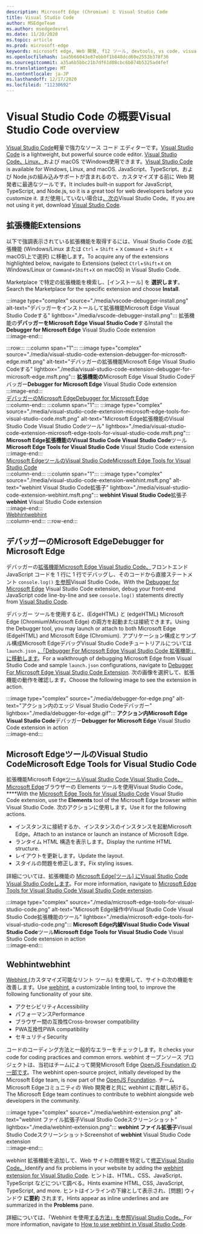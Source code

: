 ```yaml
---
description: Microsoft Edge (Chromium) と Visual Studio Code
title: Visual Studio Code
author: MSEdgeTeam
ms.author: msedgedevrel
ms.date: 11/20/2020
ms.topic: article
ms.prod: microsoft-edge
keywords: microsoft edge, Web 開発, f12 ツール, devtools, vs code, visual studio code, Debugger, webhint
ms.openlocfilehash: 1aa5b66043e87ebb0f1b848dcd60e2553b378f36
ms.sourcegitcommit: a35a6b5bbc21b7df61d08cbc6b074b5325ad4fef
ms.translationtype: MT
ms.contentlocale: ja-JP
ms.lasthandoff: 12/17/2020
ms.locfileid: "11230692"
---
```

# <span data-ttu-id="dac22-104">Visual Studio Code の概要</span><span class="sxs-lookup"><span data-stu-id="dac22-104">Visual Studio Code overview</span></span>  

<span data-ttu-id="dac22-105">[Visual Studio Code][VisualStudioCodeDocs]軽量で強力なソース コード エディターです。</span><span class="sxs-lookup"><span data-stu-id="dac22-105">[Visual Studio Code][VisualStudioCodeDocs] is a lightweight, but powerful source code editor.</span></span>  <span data-ttu-id="dac22-106">[Visual Studio Code、Linux、][VisualStudioCodeDocs]および macOS でWindows使用できます。</span><span class="sxs-lookup"><span data-stu-id="dac22-106">[Visual Studio Code][VisualStudioCodeDocs] is available for Windows, Linux, and macOS.</span></span>  <span data-ttu-id="dac22-107">JavaScript、TypeScript、および Node.jsの組み込みサポートが含まれるので、カスタマイズする前に Web 開発者に最適なツールです。</span><span class="sxs-lookup"><span data-stu-id="dac22-107">It includes built-in support for JavaScript, TypeScript, and Node.js, so it is a great tool for web developers before you customize it.</span></span>  <span data-ttu-id="dac22-108">まだ使用していない場合は[、次の][VisualstudioCode]Visual Studio Code。</span><span class="sxs-lookup"><span data-stu-id="dac22-108">If you are not using it yet, download [Visual Studio Code][VisualstudioCode].</span></span>  

## <span data-ttu-id="dac22-109">拡張機能</span><span class="sxs-lookup"><span data-stu-id="dac22-109">Extensions</span></span>  

<!--todo: We want to put something like the tiles for extensions Visual Studio Code uses on this page https://code.visualstudio.com/Docs#top-extensions but I don't think this is a markdown page.  I think it's a web page.  I couldn't find anything in https://github.com/Microsoft/vscode-docs that looks like this page. In the meantime, here's what I've come up with: -->  

<span data-ttu-id="dac22-110">以下で強調表示されている拡張機能を取得するには、Visual Studio Code の拡張機能 \(Windows/Linux または `Ctrl` + `Shift` + `X` `Command` + `Shift` + `X` macOS\上で選択) に移動します。</span><span class="sxs-lookup"><span data-stu-id="dac22-110">To acquire any of the extensions highlighted below, navigate to Extensions \(select `Ctrl`+`Shift`+`X` on Windows/Linux or `Command`+`Shift`+`X` on macOS\) in Visual Studio Code.</span></span>  

<span data-ttu-id="dac22-111">Marketplace で特定の拡張機能を検索し、[インストール] を **選択します**。</span><span class="sxs-lookup"><span data-stu-id="dac22-111">Search the Marketplace for the specific extension and choose **Install**.</span></span>  

:::image type="complex" source="./media/vscode-debugger-install.png" alt-text="デバッガーをインストールして拡張機能Microsoft Edge Visual Studio Codeする" lightbox="./media/vscode-debugger-install.png":::
   <span data-ttu-id="dac22-113">拡張機能の**デバッガーをMicrosoft Edge Visual Studio Code**する</span><span class="sxs-lookup"><span data-stu-id="dac22-113">Install the **Debugger for Microsoft Edge** Visual Studio Code extension</span></span>  
:::image-end:::  

:::row:::
   :::column span="1":::
      :::image type="complex" source="./media/visual-studio-code-extension-debugger-for-microsoft-edge.msft.png" alt-text="デバッガーの拡張機能Microsoft Edge Visual Studio Codeする" lightbox="./media/visual-studio-code-extension-debugger-for-microsoft-edge.msft.png":::
         <span data-ttu-id="dac22-115">**拡張機能の**Microsoft Edge Visual Studio Codeデバッガー</span><span class="sxs-lookup"><span data-stu-id="dac22-115">**Debugger for Microsoft Edge** Visual Studio Code extension</span></span>  
      :::image-end:::  
      [<span data-ttu-id="dac22-116">デバッガーのMicrosoft Edge</span><span class="sxs-lookup"><span data-stu-id="dac22-116">Debugger for Microsoft Edge</span></span>](#debugger-for-microsoft-edge)  
   :::column-end:::
   :::column span="1":::
      :::image type="complex" source="./media/visual-studio-code-extension-microsoft-edge-tools-for-visual-studio-code.msft.png" alt-text="Microsoft Edge拡張機能のVisual Studio Code Visual Studio Codeツール" lightbox="./media/visual-studio-code-extension-microsoft-edge-tools-for-visual-studio-code.msft.png":::
         <span data-ttu-id="dac22-118">**Microsoft Edge拡張機能のVisual Studio Code Visual Studio Code**ツール</span><span class="sxs-lookup"><span data-stu-id="dac22-118">**Microsoft Edge Tools for Visual Studio Code** Visual Studio Code extension</span></span>  
      :::image-end:::  
      [<span data-ttu-id="dac22-119">Microsoft EdgeツールのVisual Studio Code</span><span class="sxs-lookup"><span data-stu-id="dac22-119">Microsoft Edge Tools for Visual Studio Code</span></span>](#microsoft-edge-tools-for-visual-studio-code)  
   :::column-end:::
   :::column span="1":::
      :::image type="complex" source="./media/visual-studio-code-extension-webhint.msft.png" alt-text="webhint Visual Studio Code拡張子" lightbox="./media/visual-studio-code-extension-webhint.msft.png":::
         <span data-ttu-id="dac22-121">**webhint Visual Studio Code**拡張子</span><span class="sxs-lookup"><span data-stu-id="dac22-121">**webhint** Visual Studio Code extension</span></span>  
      :::image-end:::  
      [<span data-ttu-id="dac22-122">Webhint</span><span class="sxs-lookup"><span data-stu-id="dac22-122">webhint</span></span>](#webhint)  
   :::column-end:::
:::row-end:::  

## <a name="debugger-for-microsoft-edge"></a><span data-ttu-id="dac22-123">デバッガーのMicrosoft Edge</span><span class="sxs-lookup"><span data-stu-id="dac22-123">Debugger for Microsoft Edge</span></span>  

<span data-ttu-id="dac22-124">デバッガーの[拡張機能Microsoft Edge Visual Studio Code、][VisualstudioMarketplaceDebuggerMicrosoftEdge]フロントエンド JavaScript コードを 1 行に 1 行でデバッグし、そのコードから直接ステートメント `console.log()` [を参照][VisualstudioCode]Visual Studio Code。</span><span class="sxs-lookup"><span data-stu-id="dac22-124">With the [Debugger for Microsoft Edge][VisualstudioMarketplaceDebuggerMicrosoftEdge] Visual Studio Code extension, debug your front-end JavaScript code line-by-line and see `console.log()` statements directly from [Visual Studio Code][VisualstudioCode].</span></span>  
      
<span data-ttu-id="dac22-125">デバッガー ツールを使用すると、\(EdgeHTML\) と \(edgeHTML\) Microsoft Edge \(Chromium\Microsoft Edge) の両方を起動または接続できます。</span><span class="sxs-lookup"><span data-stu-id="dac22-125">Using the Debugger tool, you may launch or attach to both Microsoft Edge \(EdgeHTML\) and Microsoft Edge \(Chromium\).</span></span>  <span data-ttu-id="dac22-126">アプリケーション構成とサンプル構成Microsoft EdgeデバッグVisual Studio Codeチュートリアルについては `launch.json` [、「Debugger For Microsoft Edge Visual Studio Code 拡張機能」に移動します][VisualStudioCodeDebuggerEdge]。</span><span class="sxs-lookup"><span data-stu-id="dac22-126">For a walkthrough of debugging Microsoft Edge from Visual Studio Code and sample `launch.json` configurations, navigate to [Debugger For Microsoft Edge Visual Studio Code Extension][VisualStudioCodeDebuggerEdge].</span></span>  <span data-ttu-id="dac22-127">次の画像を選択して、拡張機能の動作を確認します。</span><span class="sxs-lookup"><span data-stu-id="dac22-127">Choose the following image to see the extension in action.</span></span>  

:::image type="complex" source="./media/debugger-for-edge.png" alt-text="アクション内のエッジ Visual Studio Codeデバッガー" lightbox="./media/debugger-for-edge.gif":::
   <span data-ttu-id="dac22-129">**アクション内Microsoft Edge Visual Studio Code**デバッガー</span><span class="sxs-lookup"><span data-stu-id="dac22-129">**Debugger for Microsoft Edge** Visual Studio Code extension in action</span></span>  
:::image-end:::  

## <a name="microsoft-edge-tools-for-visual-studio-code"></a><span data-ttu-id="dac22-130">Microsoft EdgeツールのVisual Studio Code</span><span class="sxs-lookup"><span data-stu-id="dac22-130">Microsoft Edge Tools for Visual Studio Code</span></span>

<span data-ttu-id="dac22-131">拡張機能Microsoft Edge[ツールVisual Studio Code Visual Studio Code、Microsoft Edge][VisualstudioMarketplaceMicrosoftEdgeToolsVisualStudioCode]ブラウザーの Elements ツールを使用Visual Studio Code。 \*\*\*\*</span><span class="sxs-lookup"><span data-stu-id="dac22-131">With the [Microsoft Edge Tools for Visual Studio Code][VisualstudioMarketplaceMicrosoftEdgeToolsVisualStudioCode] Visual Studio Code extension, use the **Elements** tool of the Microsoft Edge browser within Visual Studio Code.</span></span>  <span data-ttu-id="dac22-132">次のアクションに使用します。</span><span class="sxs-lookup"><span data-stu-id="dac22-132">Use it for the following actions.</span></span>  

*   <span data-ttu-id="dac22-133">インスタンスに接続するか、インスタンスのインスタンスを起動Microsoft Edge。</span><span class="sxs-lookup"><span data-stu-id="dac22-133">Attach to an instance or launch an instance of Microsoft Edge.</span></span>  
*   <span data-ttu-id="dac22-134">ランタイム HTML 構造を表示します。</span><span class="sxs-lookup"><span data-stu-id="dac22-134">Display the runtime HTML structure.</span></span>  
*   <span data-ttu-id="dac22-135">レイアウトを更新します。</span><span class="sxs-lookup"><span data-stu-id="dac22-135">Update the layout.</span></span>  
*   <span data-ttu-id="dac22-136">スタイルの問題を修正します。</span><span class="sxs-lookup"><span data-stu-id="dac22-136">Fix styling issues.</span></span>  
    
<span data-ttu-id="dac22-137">詳細については、拡張機能の [Microsoft Edge[ツール] にVisual Studio Code Visual Studio Codeします][VisualStudioCodeMicrosoftEdgeDevtoolsExtension]。</span><span class="sxs-lookup"><span data-stu-id="dac22-137">For more information, navigate to [Microsoft Edge Tools for Visual Studio Code Visual Studio Code extension][VisualStudioCodeMicrosoftEdgeDevtoolsExtension].</span></span>  <!--  Choose the following image to see the extension in action.  -->  
      
:::image type="complex" source="./media/microsoft-edge-tools-for-visual-studio-code.png" alt-text="Microsoft Edge操作中Visual Studio Code Visual Studio Code拡張機能のツール" lightbox="./media/microsoft-edge-tools-for-visual-studio-code.png":::
   <span data-ttu-id="dac22-139">**Microsoft Edge内線Visual Studio Code Visual Studio Code**ツール</span><span class="sxs-lookup"><span data-stu-id="dac22-139">**Microsoft Edge Tools for Visual Studio Code** Visual Studio Code extension in action</span></span>  
:::image-end:::  

## <a name="webhint"></a><span data-ttu-id="dac22-140">Webhint</span><span class="sxs-lookup"><span data-stu-id="dac22-140">webhint</span></span>  
      
<span data-ttu-id="dac22-141">[Webhint (][WebhintMain]カスタマイズ可能なリント ツール) を使用して、サイトの次の機能を改善します。</span><span class="sxs-lookup"><span data-stu-id="dac22-141">Use [webhint][WebhintMain], a customizable linting tool, to improve the following functionality of your site.</span></span>  

*   <span data-ttu-id="dac22-142">アクセシビリティ</span><span class="sxs-lookup"><span data-stu-id="dac22-142">Accessibility</span></span>
*   <span data-ttu-id="dac22-143">パフォーマンス</span><span class="sxs-lookup"><span data-stu-id="dac22-143">Performance</span></span>
*   <span data-ttu-id="dac22-144">ブラウザー間の互換性</span><span class="sxs-lookup"><span data-stu-id="dac22-144">Cross-browser compatibility</span></span>
*   <span data-ttu-id="dac22-145">PWA互換性</span><span class="sxs-lookup"><span data-stu-id="dac22-145">PWA compatibility</span></span>
*   <span data-ttu-id="dac22-146">セキュリティ</span><span class="sxs-lookup"><span data-stu-id="dac22-146">Security</span></span>

<span data-ttu-id="dac22-147">コードのコーディング方法と一般的なエラーをチェックします。</span><span class="sxs-lookup"><span data-stu-id="dac22-147">It checks your code for coding practices and common errors.</span></span> <span data-ttu-id="dac22-148">webhint オープンソース プロジェクトは、当初はチームによって開発Microsoft Edge [OpenJS Foundation の一部です][OpenjsFoundation]。</span><span class="sxs-lookup"><span data-stu-id="dac22-148">The webhint open-source project, initially developed by the Microsoft Edge team, is now part of the [OpenJS Foundation][OpenjsFoundation].</span></span>  <span data-ttu-id="dac22-149">チームMicrosoft Edgeコミュニティの Web 開発者と共に webhint に貢献し続ける。</span><span class="sxs-lookup"><span data-stu-id="dac22-149">The Microsoft Edge team continues to contribute to webhint alongside web developers in the community.</span></span>  <!--  Choose the following image to see the extension in action.  -->  
      
:::image type="complex" source="./media/webhint-extension.png" alt-text="webhint ファイル拡張子Visual Studio Codeスクリーンショット" lightbox="./media/webhint-extension.png":::
   <span data-ttu-id="dac22-151">**webhint ファイル拡張子**Visual Studio Codeスクリーンショット</span><span class="sxs-lookup"><span data-stu-id="dac22-151">Screenshot of **webhint** Visual Studio Code extension</span></span>  
:::image-end:::  
      
<span data-ttu-id="dac22-152">webhint 拡張機能を追加して、Web サイトの問題を特定して[修正Visual Studio Code。][VisualstudioMarketplaceWebhint]</span><span class="sxs-lookup"><span data-stu-id="dac22-152">Identify and fix problems in your website by adding the [webhint extension for Visual Studio Code][VisualstudioMarketplaceWebhint].</span></span>  <span data-ttu-id="dac22-153">ヒントは、HTML、CSS、JavaScript、TypeScript などについて調べる。</span><span class="sxs-lookup"><span data-stu-id="dac22-153">Hints examine HTML, CSS, JavaScript, TypeScript, and more.</span></span>  <span data-ttu-id="dac22-154">ヒントはインラインの下線として表示され、[問題] ウィンドウ **に要約** されます。</span><span class="sxs-lookup"><span data-stu-id="dac22-154">Hints appear as inline underlines and are summarized in the **Problems** pane.</span></span>  
      
<span data-ttu-id="dac22-155">詳細については、「Webhint を使用[する方法」を参照Visual Studio Code。][VisualStudioCodeWebhint]</span><span class="sxs-lookup"><span data-stu-id="dac22-155">For more information, navigate to [How to use webhint in Visual Studio Code][VisualStudioCodeWebhint].</span></span>  

<!--links -->  

[VisualStudioCodeDebuggerEdge]: ./debugger-for-edge.md "デバッガー の拡張機能Microsoft Edge Visual Studio Codeの|Microsoft Docs"  
[VisualStudioCodeMicrosoftEdgeDevtoolsExtension]: ./microsoft-edge-devtools-extension.md "Microsoft EdgeDevTools for Visual Studio Code |Microsoft Docs"  
[VisualStudioCodeWebhint]: ./webhint.md "Webhint Visual Studio Code 拡張機能 |Microsoft Docs"  

[VisualstudioCode]: https://code.visualstudio.com "Visual Studio Code"  
[VisualStudioCodeDocs]: https://code.visualstudio.com/Docs "ドキュメント |Visual Studio Code"   

[VisualstudioMarketplaceDebuggerMicrosoftEdge]: https://marketplace.visualstudio.com/items?itemName=msjsdiag.debugger-for-edge "デバッガーのMicrosoft Edge |Visual StudioMarketplace"  
[VisualstudioMarketplaceMicrosoftEdgeToolsVisualStudioCode]: https://marketplace.visualstudio.com/items?itemName=ms-edgedevtools.vscode-edge-devtools "Microsoft Edge Tools for Visual Studio Code | Visual Studio Marketplace"  

[VisualstudioMarketplaceWebhint]: https://marketplace.visualstudio.com/items?itemName=webhint.vscode-webhint "webhint |Visual StudioMarketplace"  

[WebhintMain]:  https://webhint.io "webhint"  
[OpenjsFoundation]:  https://openjsf.org "OpenJS Foundation"  
